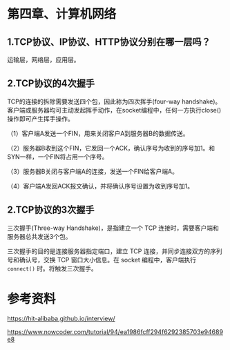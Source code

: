 # 第四章、计算机网络

## 1.TCP协议、IP协议、HTTP协议分别在哪一层吗？

运输层，网络层，应用层。

## 2.TCP协议的4次握手

TCP的连接的拆除需要发送四个包，因此称为四次挥手(four-way handshake)。客户端或服务器均可主动发起挥手动作，在socket编程中，任何一方执行close()操作即可产生挥手操作。

（1）客户端A发送一个FIN，用来关闭客户A到服务器B的数据传送。

（2）服务器B收到这个FIN，它发回一个ACK，确认序号为收到的序号加1。和SYN一样，一个FIN将占用一个序号。

（3）服务器B关闭与客户端A的连接，发送一个FIN给客户端A。

（4）客户端A发回ACK报文确认，并将确认序号设置为收到序号加1。

## 2.TCP协议的3次握手

三次握手(Three-way Handshake)，是指建立一个 TCP 连接时，需要客户端和服务器总共发送3个包。

三次握手的目的是连接服务器指定端口，建立 TCP 连接，并同步连接双方的序列号和确认号，交换 TCP 窗口大小信息。在 socket 编程中，客户端执行 `connect()` 时。将触发三次握手。

# 参考资料

https://hit-alibaba.github.io/interview/

https://www.nowcoder.com/tutorial/94/ea1986fcff294f6292385703e94689e8


